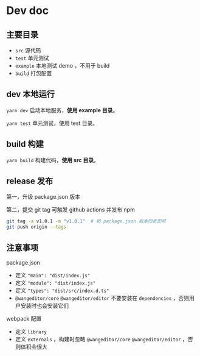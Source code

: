 # Dev doc

## 主要目录

- `src` 源代码
- `test` 单元测试
- `example` 本地测试 demo ，不用于 build
- `build` 打包配置

## dev 本地运行

`yarn dev` 启动本地服务，**使用 example 目录**。

`yarn test` 单元测试，使用 test 目录。

## build 构建

`yarn build` 构建代码，**使用 src 目录**。

## release 发布

第一，升级 package.json 版本

第二，提交 git tag 可触发 github actions 并发布 npm

```sh
git tag -a v1.0.1 -m "v1.0.1"  # 和 package.json 版本同步即可
git push origin --tags
```

## 注意事项

package.json
- 定义 `"main": "dist/index.js"`
- 定义 `"module": "dist/index.js"`
- 定义 `"types": "dist/src/index.d.ts"`
- `@wangeditor/core` `@wangeditor/editor` 不要安装在 `dependencies` ，否则用户安装时也会安装它们

webpack 配置
- 定义 `library`
- 定义 `externals` ，构建时忽略 `@wangeditor/core` `@wangeditor/editor` ，否则体积会很大
